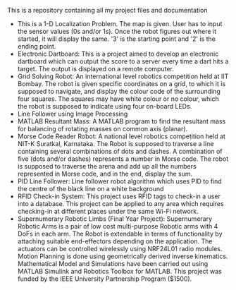 This is a repository containing all my project files and documentation

- This is a 1-D Localization Problem. The map is given. User has to input the sensor values (0s and/or 1s). Once the robot figures out where it started, it will display the same. '3' is the starting point and '2' is the ending point.
- Electronic Dartboard: This is a project aimed to develop an electronic dartboard which can output the score to a server every time a dart hits a target. The output is displayed on a remote computer.
- Grid Solving Robot: An international level robotics competition held at IIT Bombay. The robot is given specific coordinates on a grid, to which it is supposed to navigate, and display the colour code of the surrounding four squares. The squares may have white colour or no colour, which the robot is supposed to indicate using four on-board LEDs.
- Line Follower using Image Processing
- MATLAB Resultant Mass: A MATLAB program to find the resultant mass for balancing of rotating masses on common axis (planar).
- Morse Code Reader Robot: A national level robotics competition held at NIT-K Suratkal, Karnataka. The Robot is supposed to traverse a line containing several combinations of dots and dashes. A combination of five (dots and/or dashes) represents a number in Morse code. The robot is supposed to traverse the arena and add up all the numbers  represented in Morse code, and in the end, display the sum.
- PID Line Follower: Line follower robot algorithm which uses PID to find the centre of the black line on a white background
- RFID Check-in System: This project uses RFID tags to check-in a user into a database. This project can be applied to any area which requires checking-in at different places under the same Wi-Fi network.
- Supernumerary Robotic Limbs (Final Year Project): Supernumerary Robotic Arms is a pair of low cost multi-purpose Robotic arms with 4 DoFs in each arm. The Robot is extendable in terms of functionality by attaching suitable end-effectors depending on the application. The actuators can be controlled wirelessly using NRF24L01 radio modules. Motion Planning is done using geometrically derived inverse kinematics. Mathematical Model and Simulations have been carried out using MATLAB Simulink and Robotics Toolbox for MATLAB.  This project was funded by the IEEE University Partnership Program ($1500).